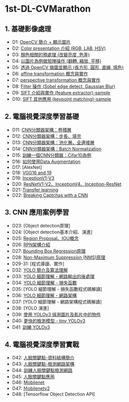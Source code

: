 # 1st-DL-CVMarathon

## 1. 基礎影像處理
* D1: [OpenCV 簡介 + 顯示圖片](https://github.com/yiruchen1993/1st-DL-CVMarathon/blob/feature/daily_learning/Day001_read_image_HW.ipynb)
* D2: [Color presentation 介紹 (RGB, LAB, HSV)](https://github.com/yiruchen1993/1st-DL-CVMarathon/blob/feature/daily_learning/Day002_change_color_space_HW.ipynb)
* D3: [顏色相關的預處理 (改變亮度, 色差)](https://github.com/yiruchen1993/1st-DL-CVMarathon/blob/feature/daily_learning/Day003_color_spave_op_HW.ipynb)
* D4: [以圖片為例做矩陣操作 (翻轉, 縮放, 平移)](https://github.com/yiruchen1993/1st-DL-CVMarathon/blob/feature/daily_learning/Day004_geometric_transform_HW.ipynb)
* D5: [透過 OpenCV 做圖並顯示 (長方形, 圓形, 直線, 填色)](https://github.com/yiruchen1993/1st-DL-CVMarathon/blob/feature/daily_learning/Day005_draw_HW.ipynb)
* D6: [affine transformation 概念與實作](https://github.com/yiruchen1993/1st-DL-CVMarathon/blob/feature/daily_learning/Day006_affine_HW.ipynb)
* D7: [perspective transformation 概念與實作](https://github.com/yiruchen1993/1st-DL-CVMarathon/blob/feature/daily_learning/Day007_perspective_HW.txt)
* D8: [Filter 操作 (Sobel edge detect, Gaussian Blur)](https://github.com/yiruchen1993/1st-DL-CVMarathon/blob/feature/daily_learning/Day008_sobel_gaussian_blur_HW.ipynb)
* D9: [SIFT 介紹與實作 (feature extractor)-sample](https://github.com/yiruchen1993/1st-DL-CVMarathon/blob/feature/daily_learning/sample/Day009_Sample.ipynb)
* D10: [SIFT 其他應用 (keypoint matching)-sample](https://github.com/yiruchen1993/1st-DL-CVMarathon/blob/feature/daily_learning/sample/Day010_Sample.ipynb)

## 2. 電腦視覺深度學習基礎
* D11: [CNN分類器架構：卷積層](https://github.com/yiruchen1993/1st-DL-CVMarathon/blob/feature/daily_learning/Day011_CNN-%E8%A8%88%E7%AE%97%E5%8F%83%E6%95%B8%E9%87%8F_HW.ipynb)
* D12: [CNN分類器架構：步長、填充](https://github.com/yiruchen1993/1st-DL-CVMarathon/blob/feature/daily_learning/Day012_Strides%20and%20Padding_HW.ipynb)
* D13: [CNN分類器架構：池化層、全連接層](https://github.com/yiruchen1993/1st-DL-CVMarathon/blob/feature/daily_learning/Day013_%E6%B1%A0%E5%8C%96%E3%80%81%E5%85%A8%E9%80%A3%E6%8E%A5%E5%B1%A4_HW.ipynb)
* D14: [CNN分類器架構：Batch Normalization](https://github.com/yiruchen1993/1st-DL-CVMarathon/blob/feature/daily_learning/Day014_Batch%20Normalization_HW.ipynb)
* D15: [訓練一個CNN分類器：Cifar10為例](https://github.com/yiruchen1993/1st-DL-CVMarathon/blob/feature/daily_learning/Day015_Cifar_HW.ipynb)
* D16: [如何使用Data Augmentation](https://github.com/yiruchen1993/1st-DL-CVMarathon/blob/feature/daily_learning/Day016_Image%20Augmentation_HW.ipynb)
* D17: [AlexNet]
* D18: [VGG16 and 19](https://github.com/yiruchen1993/1st-DL-CVMarathon/blob/feature/daily_learning/Day018_Vgg16_HW.ipynb)
* D19: [InceptionV1-V3](https://github.com/yiruchen1993/1st-DL-CVMarathon/blob/feature/daily_learning/Day019_Inception_HW.ipynb)
* D20: [ResNetV1-V2、InceptionV4、Inception-ResNet](https://github.com/yiruchen1993/1st-DL-CVMarathon/blob/feature/daily_learning/Day020_Classic%20CNN-ResNet%E3%80%81InceptionV4%E3%80%81Inception-ResNet_HW.ipynb)
* D21: [Transfer learning](https://github.com/yiruchen1993/1st-DL-CVMarathon/blob/feature/daily_learning/Day021_Transfer_Learning_HW.ipynb)
* D22: [Breaking Captchas with a CNN](https://github.com/yiruchen1993/1st-DL-CVMarathon/blob/feature/daily_learning/Day022_Captcha_HW.ipynb)

## 3. CNN 應用案例學習
* D23: [Object detection原理]
* D24: [Object detection基本介紹、演進]
* D25: [Region Proposal、IOU概念](https://github.com/yiruchen1993/1st-DL-CVMarathon/blob/feature/daily_learning/Day025_IOU_HW.ipynb)
* D26: [RPN架構介紹](https://github.com/yiruchen1993/1st-DL-CVMarathon/blob/feature/daily_learning/Day026_RPN_HW.ipynb)
* D27: [Bounding Box Regression原理](https://github.com/yiruchen1993/1st-DL-CVMarathon/blob/feature/daily_learning/Day027_BBOX%20Regression_HW.ipynb)
* D28: [Non-Maximum Suppression (NMS)原理](https://github.com/yiruchen1993/1st-DL-CVMarathon/blob/feature/daily_learning/Day028_NMS_HW.ipynb)
* D29-31: [程式導讀、實作]
* D32: [YOLO 簡介及算法理解](https://github.com/yiruchen1993/1st-DL-CVMarathon/blob/feature/daily_learning/Day32_yolo_prediction_HW.ipynb)
* D33: [YOLO 細節理解 - 網路輸出的後處理](https://github.com/yiruchen1993/1st-DL-CVMarathon/blob/feature/daily_learning/Day33_YOLO%20%E7%B4%B0%E7%AF%80%E7%90%86%E8%A7%A3%20-%20%E7%B6%B2%E8%B7%AF%E8%BC%B8%E5%87%BA%E7%9A%84%E5%BE%8C%E8%99%95%E7%90%86_HW.ipynb)
* D34: [YOLO 細節理解 - 損失函數](https://github.com/yiruchen1993/1st-DL-CVMarathon/blob/feature/daily_learning/Day34.YOLO%20%E7%B4%B0%E7%AF%80%E7%90%86%E8%A7%A3%20-%20%E6%90%8D%E5%A4%B1%E5%87%BD%E6%95%B8_HW.ipynb)
* D35: [YOLO 細節理解 - 損失函數程式碼解讀]
* D36: [YOLO 細節理解 - 網路架構](https://github.com/yiruchen1993/1st-DL-CVMarathon/blob/feature/daily_learning/Day36.YOLO%20%E7%B4%B0%E7%AF%80%E7%90%86%E8%A7%A3-%E7%B6%B2%E7%B5%A1%E6%9E%B6%E6%A7%8B_HW.ipynb)
* D37: [YOLO 細節理解 - 網路架構程式碼解讀]
* D38: [YOLO 演進]
* D39: [使用 YOLOv3 偵測圖片及影片中的物件](https://github.com/yiruchen1993/1st-DL-CVMarathon/blob/feature/daily_learning/Day39_yolov3_HW.ipynb)
* D40: [更快的檢測模型 - tiny YOLOv3](https://github.com/yiruchen1993/1st-DL-CVMarathon/blob/feature/daily_learning/Day40_yolov3_tiny_HW.ipynb)
* D41: [訓練 YOLOv3](https://github.com/yiruchen1993/1st-DL-CVMarathon/blob/feature/daily_learning/Day41_train_sample.ipynb)

## 4. 電腦視覺深度學習實戰
* D42: [人臉關鍵點-資料結構簡介](https://github.com/yiruchen1993/1st-DL-CVMarathon/blob/feature/daily_learning/Day42_explore_facial_keypoint_data_HW.ipynb)
* D43: [人臉關鍵點-檢測網路架構](https://github.com/yiruchen1993/1st-DL-CVMarathon/blob/feature/daily_learning/Day43_define_network_HW.ipynb)
* D44: [訓練人臉關鍵點檢測網路](https://github.com/yiruchen1993/1st-DL-CVMarathon/blob/feature/daily_learning/Day44_train_facial_keypoint_HW.ipynb)
* D45: [人臉關鍵點應用](https://github.com/yiruchen1993/1st-DL-CVMarathon/blob/feature/daily_learning/Day45_facial_keypoint_application.ipynb)
* D46: [Mobilenet](https://github.com/yiruchen1993/1st-DL-CVMarathon/blob/feature/daily_learning/Day046_MobileNet_HW.ipynb)
* D47: [Ｍobilenetv2](https://github.com/yiruchen1993/1st-DL-CVMarathon/blob/feature/daily_learning/Day47_MobileNetv2_HW.ipynb)
* D48: [Tensorflow Object Detection API]
